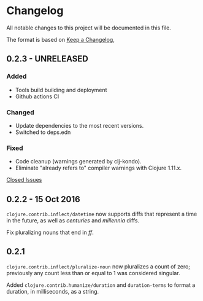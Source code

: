 # Changelog
All notable changes to this project will be documented in this file.

The format is based on [Keep a Changelog](https://keepachangelog.com/en/1.0.0/),

## 0.2.3 - UNRELEASED

### Added
- Tools build building and deployment
- Github actions CI
### Changed
- Update dependencies to the most recent versions.
- Switched to deps.edn
### Fixed
- Code cleanup (warnings generated by clj-kondo).
- Eliminate "already refers to" compiler warnings with Clojure 1.11.x.

[Closed Issues](https://github.com/trhura/clojure-humanize/milestone/3?closed=1)

## 0.2.2 - 15 Oct 2016

`clojure.contrib.inflect/datetime` now supports diffs that represent a 
time in the future, as well as _centuries_ and _millennia_ diffs.

Fix pluralizing nouns that end in _ff_.


## 0.2.1

`clojure.contrib.inflect/pluralize-noun` now pluralizes a count of zero; previously any count less
than or equal to 1 was considered singular.

Added `clojure.contrib.humanize/duration` and `duration-terms` to format a duration, in
milliseconds, as a string.
